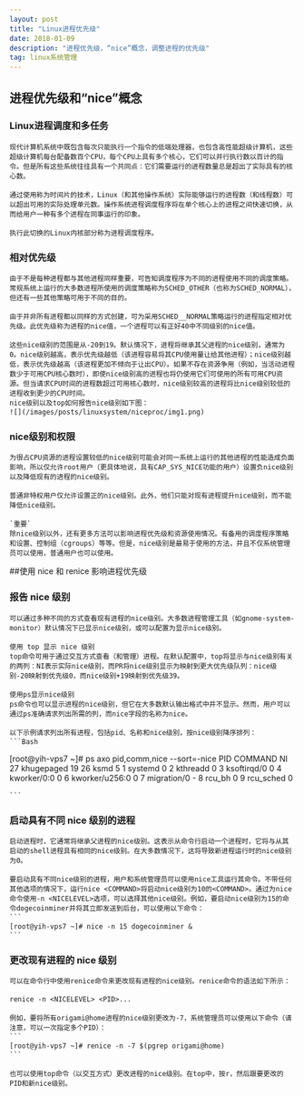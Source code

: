 ```yaml
---
layout: post
title: "Linux进程优先级"
date: 2018-01-09 
description: "进程优先级，“nice”概念，调整进程的优先级"
tag: linux系统管理 
---   
```


## 进程优先级和“nice”概念

### Linux进程调度和多任务
	现代计算机系统中既包含每次只能执行一个指令的低端处理器，也包含高性能超级计算机，这些超级计算机每台配备数百个CPU，每个CPU上具有多个核心，它们可以并行执行数以百计的指令。但是所有这些系统往往具有一个共同点：它们需要运行的进程数量总是超出了实际具有的核心数。

	通过使用称为时间片的技术，Linux（和其他操作系统）实际能够运行的进程数（和线程数）可以超出可用的实际处理单元数。操作系统进程调度程序将在单个核心上的进程之间快速切换，从而给用户一种有多个进程在同事运行的印象。
	
	执行此切换的Linux内核部分称为进程调度程序。
	
### 相对优先级
	由于不是每种进程都与其他进程同样重要，可告知调度程序为不同的进程使用不同的调度策略。常规系统上运行的大多数进程所使用的调度策略称为SCHED_OTHER（也称为SCHED_NORMAL），但还有一些其他策略可用于不同的目的。
	
	由于并非所有进程都以同样的方式创建，可为采用SCHED__NORMAL策略运行的进程指定相对优先级。此优先级称为进程的nice值，一个进程可以有正好40中不同级别的nice值。
	
	这些nice级别的范围是从-20到19。默认情况下，进程将继承其父进程的nice级别，通常为0。nice级别越高，表示优先级越低（该进程容易将其CPU使用量让给其他进程）；nice级别越低，表示优先级越高（该进程更加不倾向于让出CPU）。如果不存在资源争用（例如，当活动进程数少于可用CPU核心数时），即使nice级别高的进程也将仍使用它们可使用的所有可用CPU资源。但当请求CPU时间的进程数超过可用核心数时，nice级别较高的进程将比nice级别较低的进程收到更少的CPU时间。
	nice级别以及top如何报告nice级别如下图：
	![](/images/posts/linuxsystem/niceproc/img1.png)
	
### nice级别和权限
	为很占CPU资源的进程设置较低的nice级别可能会对同一系统上运行的其他进程的性能造成负面影响，所以仅允许root用户（更具体地说，具有CAP_SYS_NICE功能的用户）设置负nice级别以及降低现有的进程的nice级别。
	
	普通非特权用户仅允许设置正的nice级别。此外，他们只能对现有进程提升nice级别，而不能降低nice级别。
	
	`重要`
	除nice级别以外，还有更多方法可以影响进程优先级和资源使用情况。有备用的调度程序策略和设置、控制组（cgroups）等等。但是，nice级别是最易于使用的方法，并且不仅系统管理员可以使用，普通用户也可以使用。

##使用 nice 和 renice 影响进程优先级

### 报告 nice 级别
	可以通过多种不同的方式查看现有进程的nice级别。大多数进程管理工具（如gnome-system-monitor）默认情况下已显示nice级别，或可以配置为显示nice级别。
	
	使用 top 显示 nice 级别
	top命令可用于通过交互方式查看（和管理）进程。在默认配置中，top将显示与nice级别有关的两列：NI表示实际nice级别，而PR将nice级别显示为映射到更大优先级队列：nice级别-20映射到优先级0，而nice级别+19映射到优先级39。
	
	使用ps显示nice级别
	ps命令也可以显示进程的nice级别，但它在大多数默认输出格式中并不显示。然而，用户可以通过ps准确请求列出所需的列，而nice字段的名称为nice。
	
	以下示例请求列出所有进程，包括pid、名称和nice级别，按nice级别降序排列：
	```Bash
[root@yih-vps7 ~]# ps axo pid,comm,nice --sort=-nice
   PID COMMAND          NI
    27 khugepaged       19
    26 ksmd              5
     1 systemd           0
     2 kthreadd          0
     3 ksoftirqd/0       0
     4 kworker/0:0       0
     6 kworker/u256:0    0
     7 migration/0       -
     8 rcu_bh            0
     9 rcu_sched         0

	```
	
### 启动具有不同 nice 级别的进程
	启动进程时，它通常将继承父进程的nice级别。这表示从命令行启动一个进程时，它将与从其启动的shell进程具有相同的nice级别。在大多数情况下，这将导致新进程运行时的nice级别为0。
	
	要启动具有不同nice级别的进程，用户和系统管理员可以使用nice工具运行其命令。不带任何其他选项的情况下，运行nice <COMMAND>将启动nice级别为10的<COMMAND>。通过为nice命令使用-n <NICELEVEL>选项，可以选择其他nice级别。例如，要启动nice级别为15的命令dogecoinminer并将其立即发送到后台，可以使用以下命令：
	```
	[root@yih-vps7 ~]# nice -n 15 dogecoinminer &
	```
	
### 更改现有进程的 nice 级别
	可以在命令行中使用renice命令来更改现有进程的nice级别。renice命令的语法如下所示：
	
	renice -n <NICELEVEL> <PID>...
	
	例如，要将所有origami@home进程的nice级别更改为-7，系统管理员可以使用以下命令（请注意，可以一次指定多个PID）：
	```
	[root@yih-vps7 ~]# renice -n -7 $(pgrep origami@home)
	```
	
	也可以使用top命令（以交互方式）更改进程的nice级别。在top中，按r，然后跟要更改的PID和新nice级别。